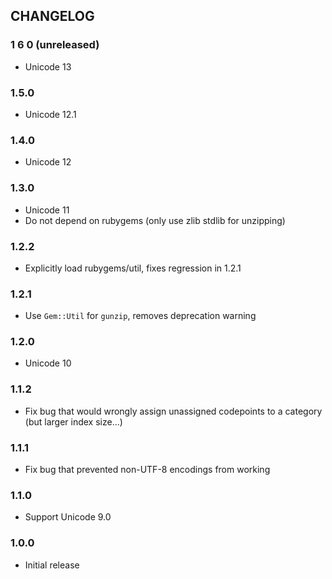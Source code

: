 ## CHANGELOG

### 1 6 0 (unreleased)

- Unicode 13

### 1.5.0

- Unicode 12.1

### 1.4.0

- Unicode 12

### 1.3.0

- Unicode 11
- Do not depend on rubygems (only use zlib stdlib for unzipping)

### 1.2.2

- Explicitly load rubygems/util, fixes regression in 1.2.1

### 1.2.1

- Use `Gem::Util` for `gunzip`, removes deprecation warning

### 1.2.0

- Unicode 10

### 1.1.2

- Fix bug that would wrongly assign unassigned codepoints to a category (but larger index size...)

### 1.1.1

- Fix bug that prevented non-UTF-8 encodings from working

### 1.1.0

- Support Unicode 9.0

### 1.0.0

- Initial release

